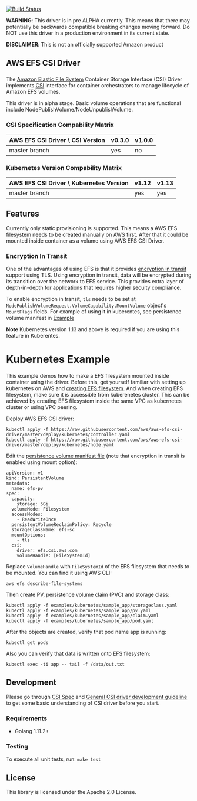 [![Build Status](https://travis-ci.org/aws/aws-efs-csi-driver.svg?branch=master)](https://travis-ci.org/aws/aws-efs-csi-driver)

**WARNING**: This driver is in pre ALPHA currently. This means that there may potentially be backwards compatible breaking changes moving forward. Do NOT use this driver in a production environment in its current state.

**DISCLAIMER**: This is not an officially supported Amazon product

## AWS EFS CSI Driver
###

The [Amazon Elastic File System](https://aws.amazon.com/efs/) Container Storage Interface (CSI) Driver implements [CSI](https://github.com/container-storage-interface/spec/blob/master/spec.md) interface for container orchestrators to manage lifecycle of Amazon EFS volumes.

This driver is in alpha stage. Basic volume operations that are functional include NodePublishVolume/NodeUnpublishVolume.

### CSI Specification Compability Matrix
| AWS EFS CSI Driver \ CSI Version       | v0.3.0| v1.0.0 |
|----------------------------------------|-------|--------|
| master branch                          | yes   | no     |

### Kubernetes Version Compability Matrix
| AWS EFS CSI Driver \ Kubernetes Version| v1.12 | v1.13 |
|----------------------------------------|-------|-------|
| master branch                          | yes   | yes   |

## Features
Currently only static provisioning is supported. This means a AWS EFS filesystem needs to be created manually on AWS first. After that it could be mounted inside container as a volume using AWS EFS CSI Driver.

### Encryption In Transit
One of the advantages of using EFS is that it provides [encryption in transit](https://aws.amazon.com/blogs/aws/new-encryption-of-data-in-transit-for-amazon-efs/) support using TLS. Using encryption in transit, data will be encrypted during its transition over the network to EFS service. This provides extra layer of depth-in-depth for applications that requires higher secuity compliance.

To enable encryption in transit, `tls` needs to be set at `NodePublishVolumeRequest.VolumeCapability.MountVolume` object's `MountFlags` fields. For example of using it in kuberentes, see persistence volume manifest in [Example](#kubernetes-example)

**Note** Kubernetes version 1.13 and above is required if you are using this feature in Kuberentes.

# Kubernetes Example
This example demos how to make a EFS filesystem mounted inside container using the driver. Before this, get yourself familiar with setting up kubernetes on AWS and [creating EFS filesystem](https://docs.aws.amazon.com/efs/latest/ug/getting-started.html). And when creating EFS filesystem, make sure it is accessible from kuberenetes cluster. This can be achieved by creating EFS filesystem inside the same VPC as kubernetes cluster or using VPC peering.

Deploy AWS EFS CSI driver:

```
kubectl apply -f https://raw.githubusercontent.com/aws/aws-efs-csi-driver/master/deploy/kubernetes/controller.yaml 
kubectl apply -f https://raw.githubusercontent.com/aws/aws-efs-csi-driver/master/deploy/kubernetes/node.yaml
```

Edit the [persistence volume manifest file](../examples/kubernetes/sample_app/pv.yaml) (note that encryption in transit is enabled using mount option):
```
apiVersion: v1
kind: PersistentVolume
metadata:
  name: efs-pv
spec:
  capacity:
    storage: 5Gi
  volumeMode: Filesystem
  accessModes:
    - ReadWriteOnce
  persistentVolumeReclaimPolicy: Recycle
  storageClassName: efs-sc
  mountOptions:
    - tls
  csi:
    driver: efs.csi.aws.com
    volumeHandle: [FileSystemId] 
```
Replace `VolumeHandle` with `FileSystemId` of the EFS filesystem that needs to be mounted. You can find it using AWS CLI:

```
aws efs describe-file-systems 
```

Then create PV, persistence volume claim (PVC) and storage class:
```
kubectl apply -f examples/kubernetes/sample_app/storageclass.yaml
kubectl apply -f examples/kubernetes/sample_app/pv.yaml
kubectl apply -f examples/kubernetes/sample_app/claim.yaml
kubectl apply -f examples/kubernetes/sample_app/pod.yaml
```

After the objects are created, verify that pod name app is running:

```
kubectl get pods
```

Also you can verify that data is written onto EFS filesystem:

```
kubectl exec -ti app -- tail -f /data/out.txt
```

## Development
Please go through [CSI Spec](https://github.com/container-storage-interface/spec/blob/master/spec.md) and [General CSI driver development guideline](https://kubernetes-csi.github.io/docs/Development.html) to get some basic understanding of CSI driver before you start.

### Requirements
* Golang 1.11.2+

### Testing
To execute all unit tests, run: `make test`

## License
This library is licensed under the Apache 2.0 License. 
